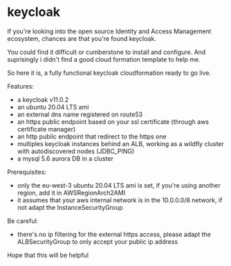 # keycloak

If you're looking into the open source Identity and Access Management ecosystem, chances are that you're found keycloak.

You could find it difficult or cumberstone to install and configure. And suprisingly i didn't find a good cloud formation template to help me.

So here it is, a fully functional keycloak cloudformation ready to go live.

Features:
- a keycloak v11.0.2
- an ubuntu 20.04 LTS ami 
- an external dns name registered on route53
- an https public endpoint based on your ssl certificate (through aws certificate manager)
- an http public endpoint that redirect to the https one
- multiples keycloak instances behind an ALB, working as a wildfly cluster with autodiscovered nodes (JDBC_PING)
- a mysql 5.6 aurora DB in a cluster


Prerequisites:
- only the eu-west-3 ubuntu 20.04 LTS ami is set, if you're using another region, add it in AWSRegionArch2AMI
- it assumes that your aws internal network is in the 10.0.0.0/8 network, if not adapt the InstanceSecurityGroup


Be careful:
- there's no ip filtering for the external https access, please adapt the ALBSecurityGroup to only accept your public ip address


Hope that this will be helpful
